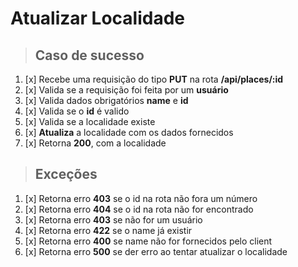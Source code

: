 # Atualizar Localidade

> ## Caso de sucesso

1. [x] Recebe uma requisição do tipo **PUT** na rota **/api/places/:id**
2. [x] Valida se a requisição foi feita por um **usuário**
3. [x] Valida dados obrigatórios **name** e **id**
4. [x] Valida se o **id** é valido
5. [x] Valida se a localidade existe
6. [x] **Atualiza** a localidade com os dados fornecidos
7. [x] Retorna **200**, com a localidade

> ## Exceções

1. [x] Retorna erro **403** se o id na rota não fora um número
2. [x] Retorna erro **404** se o id na rota não for encontrado
3. [x] Retorna erro **403** se não for um usuário
4. [x] Retorna erro **422** se o name já existir
5. [x] Retorna erro **400** se name não for fornecidos pelo client
6. [x] Retorna erro **500** se der erro ao tentar atualizar o localidade